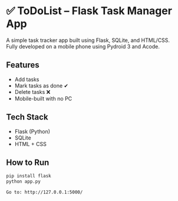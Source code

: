 # ✅ ToDoList – Flask Task Manager App

A simple task tracker app built using Flask, SQLite, and HTML/CSS.  
Fully developed on a mobile phone using Pydroid 3 and Acode.

## Features
- Add tasks
- Mark tasks as done ✔
- Delete tasks ❌
- Mobile-built with no PC

## Tech Stack
- Flask (Python)
- SQLite
- HTML + CSS

## How to Run
```bash
pip install flask
python app.py

Go to: http://127.0.0.1:5000/
